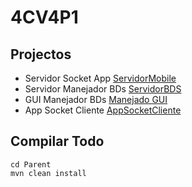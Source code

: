 # 4CV4P1

## Projectos

- Servidor Socket App [ServidorMobile](https://github.com/rarojas/4CV4P1/tree/master/ServidorMobile)
- Servidor Manejador BDs [ServidorBDS](https://github.com/rarojas/4CV4P1/tree/master/ServidorBDS)
- GUI Manejador BDs [Manejado GUI](https://github.com/rarojas/4CV4P1/tree/master/manejador)
- App Socket Cliente [AppSocketCliente](https://github.com/rarojas/4CV4P1/tree/master/SocketCliente)


## Compilar Todo
    cd Parent
    mvn clean install
